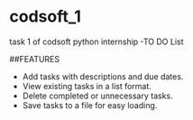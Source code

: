 # codsoft_1
task 1 of codsoft python internship -TO DO List

##FEATURES

- Add tasks with descriptions and due dates.
- View existing tasks in a list format.
- Delete completed or unnecessary tasks.
- Save tasks to a file for easy loading.
